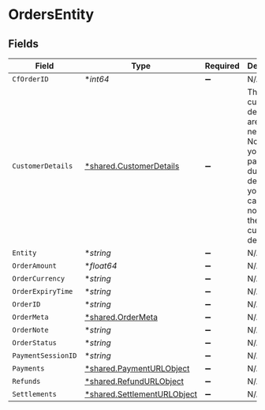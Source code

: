 # OrdersEntity


## Fields

| Field                                                                                                                                 | Type                                                                                                                                  | Required                                                                                                                              | Description                                                                                                                           |
| ------------------------------------------------------------------------------------------------------------------------------------- | ------------------------------------------------------------------------------------------------------------------------------------- | ------------------------------------------------------------------------------------------------------------------------------------- | ------------------------------------------------------------------------------------------------------------------------------------- |
| `CfOrderID`                                                                                                                           | **int64*                                                                                                                              | :heavy_minus_sign:                                                                                                                    | N/A                                                                                                                                   |
| `CustomerDetails`                                                                                                                     | [*shared.CustomerDetails](../../models/shared/customerdetails.md)                                                                     | :heavy_minus_sign:                                                                                                                    | The customer details that are necessary. Note that you can pass dummy details if your use case does not require the customer details. |
| `Entity`                                                                                                                              | **string*                                                                                                                             | :heavy_minus_sign:                                                                                                                    | N/A                                                                                                                                   |
| `OrderAmount`                                                                                                                         | **float64*                                                                                                                            | :heavy_minus_sign:                                                                                                                    | N/A                                                                                                                                   |
| `OrderCurrency`                                                                                                                       | **string*                                                                                                                             | :heavy_minus_sign:                                                                                                                    | N/A                                                                                                                                   |
| `OrderExpiryTime`                                                                                                                     | **string*                                                                                                                             | :heavy_minus_sign:                                                                                                                    | N/A                                                                                                                                   |
| `OrderID`                                                                                                                             | **string*                                                                                                                             | :heavy_minus_sign:                                                                                                                    | N/A                                                                                                                                   |
| `OrderMeta`                                                                                                                           | [*shared.OrderMeta](../../models/shared/ordermeta.md)                                                                                 | :heavy_minus_sign:                                                                                                                    | N/A                                                                                                                                   |
| `OrderNote`                                                                                                                           | **string*                                                                                                                             | :heavy_minus_sign:                                                                                                                    | N/A                                                                                                                                   |
| `OrderStatus`                                                                                                                         | **string*                                                                                                                             | :heavy_minus_sign:                                                                                                                    | N/A                                                                                                                                   |
| `PaymentSessionID`                                                                                                                    | **string*                                                                                                                             | :heavy_minus_sign:                                                                                                                    | N/A                                                                                                                                   |
| `Payments`                                                                                                                            | [*shared.PaymentURLObject](../../models/shared/paymenturlobject.md)                                                                   | :heavy_minus_sign:                                                                                                                    | N/A                                                                                                                                   |
| `Refunds`                                                                                                                             | [*shared.RefundURLObject](../../models/shared/refundurlobject.md)                                                                     | :heavy_minus_sign:                                                                                                                    | N/A                                                                                                                                   |
| `Settlements`                                                                                                                         | [*shared.SettlementURLObject](../../models/shared/settlementurlobject.md)                                                             | :heavy_minus_sign:                                                                                                                    | N/A                                                                                                                                   |